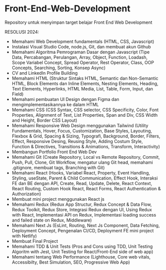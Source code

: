 # Front-End-Web-Development
Repository untuk menyimpan target belajar Front End Web Development

RESOLUSI 2024:
- Memahami Web Development fundamentals (HTML, CSS, Javascript)
- Instalasi Visual Studio Code, node.js, Git, dan membuat akun Github
- Memahami Algoritma Pemrograman Dasar dengan Javascript (Tipe Data, Percabangan, Perulangan, Array, Object, Function, Loadash, Scope Variabel Concept, Spread Operator, Rest Operator, Class, OOP Concepts, Searching, Sorting, Konsep Async)
- CV and LinkedIn Profile Building
- Memahami HTML (Struktur Sintaks HTML, Semantic dan Non-Semantic HTML, Block Elements dan Inline Elements, Nesting Elements, Heading, Text Elements, Hyperlinks, HTML Media, List, Table, Form, Input, dan Field)
- Memahami pembuatan UI Design dengan Figma dan mengimplementasikannya ke dalam HTML
- Memahami CSS (CSS Syntax, CSS selector, CSS Specificity, Color, Font Properties, Alignment of Text, List Properties, Span and Div, CSS Width and Height, Border CSS Layout)
- Memahami Responsive Web Design menggunakan Tailwind (Utility Fundamentals, Hover, Focus, Customization, Base Styles, Layouting, Flexbox & Grid, Spacing & Sizing, Typografi, Background, Border, Filters, Effect, Responsive Desing, Reusing Style, Adding Costum Style, Function & Directives, Transitions & Animations, Transform, Interactivity)
- Membangun Portfolio Front End Web Dev
- Memahami Git (Create Repository, Local vs Remote Repository, Commit, Push, Pull, Clone, Git Workflow, mengatur ulang Git head, memahami .gitignore, membuat tags, Branching with Git)
- Memahami React (Hooks, Variabel React, Property, Event Handling, Styling, useState, Parent & Child Communication, Effect Hook, Interaksi FE dan BE dengan API, Create, Read, Update, Delete, React Context, React Routing, Custom Hook React, React Forms, React Authentication & Authorization)
- Membuat mini project menggunakan React js
- Memahami Redux (Redux App Structur, Redux Concept & Data Flow, Redux Toolkit, Redux Store, Integrasi Redux dengan UI, Using Redux with React, Implementasi API on Redux, Implementasi loading success and failed state on Redux, Middleware)
- Memahami Next Js (EsLint, Routing, Next Js Component, Data Fetching, Deployment Concept, Pengenalan CI/CD, Deployment FE mini project with Netlify)
- Membuat Final Project
- Memahami TDD & Unit Tests (Pros and Cons using TDD, Unit Testing Algoritm with Jest, Unit Testing for React/Front-End side of web app)
- Memahami tentang Web Performance (Lighthouse, Core web vitals, Accessibilty, Best Simulation, SEO, Progressive Web App)
